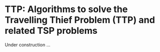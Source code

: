 # TTP: Algorithms to solve the Travelling Thief Problem (TTP) and related TSP problems

Under construction ...




